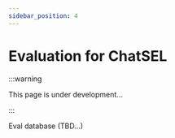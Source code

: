 ```yaml
---
sidebar_position: 4
---
```


# Evaluation for ChatSEL

:::warning

This page is under development...

:::


Eval database (TBD...)